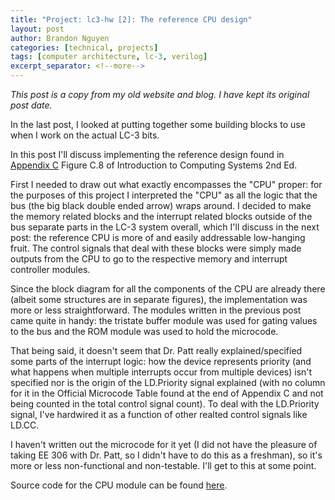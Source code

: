 ```yaml
---
title: "Project: lc3-hw [2]: The reference CPU design"
layout: post
author: Brandon Nguyen
categories: [technical, projects]
tags: [computer architecture, lc-3, verilog]
excerpt_separator: <!--more-->
---
```


*This post is a copy from my old website and blog. I have kept its original post date.*

In the last post, I looked at putting together some building blocks
to use when I work on the actual LC-3 bits.

In this post I'll discuss implementing the reference design found in
[Appendix C](https://highered.mheducation.com/sites/dl/free/0072467509/104691/pat67509_appc.pdf)
Figure C.8 of Introduction to Computing Systems 2nd Ed.

<!--more-->

First I needed to draw out what exactly encompasses the "CPU" proper:
for the purposes of this project I interpreted the "CPU" as all the logic
that the bus (the big black double ended arrow) wraps around.
I decided to make the memory related blocks and the interrupt related blocks outside of the
bus separate parts in the LC-3 system overall, which I'll discuss in the next post:
the reference CPU is more of and easily addressable low-hanging fruit.
The control signals that deal with these blocks were simply made
outputs from the CPU to go to the respective memory and interrupt controller modules.

Since the block diagram for all the components of the CPU are already there
(albeit some structures are in separate figures), the implementation
was more or less straightforward.
The modules written in the previous post came quite in handy:
the tristate buffer module was used for gating values to the bus and the ROM
module was used to hold the microcode.

That being said, it doesn't seem that Dr. Patt really explained/specified some parts of the interrupt logic:
how the device represents priority (and what happens when multiple interrupts occur from multiple devices)
isn't specified nor is the origin of the LD.Priority signal explained (with no column for it in the
Official Microcode Table found at the end of Appendix C and not being counted in the total control
signal count). To deal with the LD.Priority signal, I've hardwired it as a function of other realted
control signals like LD.CC.

I haven't written out the microcode for it yet (I did not have the pleasure of taking EE 306 with
Dr. Patt, so I didn't have to do this as a freshman), so it's more or less non-functional and
non-testable. I'll get to this at some point.

Source code for the CPU module can be found [here](https://github.com/aeturnus/lc3-hw/blob/master/verilog/lc3-patt/src/cpu.v).
